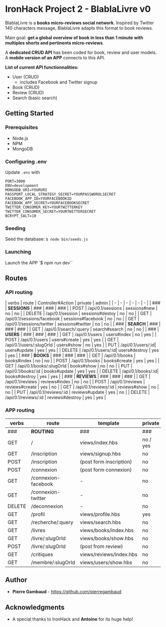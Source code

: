 # IronHack Project 2 - BlablaLivre v0

BlablaLivre is a **books micro-reviews social network**. Inspired by Twitter 140 characters message, BlablaLivre adapts this format to book reviews.

Main goal: **get a global overview of book in less than 1 minute with multiples shorts and pertinents micro-reviews**.

A **dedicated CRUD API** has been coded for book, review and user models. A **mobile version of an APP** connects to this API.

**List of current API functionnalities:**
* User (CRUD)
  * includes Facebook and Twitter signup
* Book (CRUD)
* Review (CRUD)
* Search (basic search)


## Getting Started

### Prerequisites
* Node.js
* NPM
* MongoDB

### Configuring .env
Update `.env` with
```
PORT=3000
ENV=development
MONGODB_URI=YOURURI
PASSPORT_LOCAL_STRATEGY_SECRET=YOURPASSWORDLSECRET
FACEBOOK_APP_ID=YOURFACEBOOKID
FACEBOOK_APP_SECRET=YOURFACEBOOKSECRET
TWITTER_CONSUMER_KEY=YOURTWITTERKEY
TWITTER_CONSUMER_SECRET=YOURTWITTERSECRET
BCRYPT_SALT=10
```

### Seeding
Seed the database: `$ node bin/seeds.js`

### Launching
Launch the APP `$ npm run dev``


## Routes

### API routing
| verbs | route | Controller#Action | private | admin |
| - | - | - | - | - | - |
| ### | **SESSIONS** | ### | ### | ### |
| POST | /api/0.1/sessions | sessions#new | no | no |
| DELETE | /api/0.1/session | sessions#destoy | no | no |
| GET | /api/0.1/sessions/facebook | sessions#facebook | no | no |
| GET | /api/0.1/sessions/twitter | sessions#twitter | no | no |
| ### | **SEARCH** | ### | ### | ### |
| GET | /api/0.1/search/:query | search#search | no | no |
| ### | **USERS** | ### | ### | ### |
| GET | /api/0.1/users | users#index | no | yes |
| POST | /api/0.1/users | users#create | yes | yes |
| GET | /api/0.1/users/:slugOrId | users#show | no | yes |
| PUT | /api/0.1/users/:id| users#update | yes | yes |
| DELETE | /api/0.1/users/:id| users#destroy | yes | yes |
| ### | **BOOKS** | ### | ### | ### |
| GET | /api/0.1/books | books#index | no | no |
| POST | /api/0.1/books | books#create | yes | yes |
| GET | /api/0.1/books/:slugOrId | books#show | no | no |
| PUT | /api/0.1/books/:id | books#update | yes | yes |
| DELETE | /api/0.1/books/:id| books#destroy | yes | yes |
| ### | **REVIEWS** | ### | ### | ### |
| GET | /api/0.1/reviews | reviews#index | no | no |
| POST | /api/0.1/reviews |  reviews#create | yes | no |
| GET | /api/0.1/reviews/:id | reviews#show | no | no |
| PUT | /api/0.1/reviews/:id | reviews#update | yes | no |
| DELETE | /api/0.1/reviews/:id | reviews#destroy | yes | yes |

### APP routing
| verbs | route | template | private | admin |
| - | - | - | - | - |
| ### | **ROUTING** | ### | ### | ### |
| GET | / | views/index.hbs | no / yes | no |
| GET | /inscription | views/signup.hbs | no | no |
| POST | /inscription | (post form inscription) | no | no |
| POST | /connexion | (post form connexion) | no | no |
| GET | /connexion-facebook | - | no | no |
| GET | /connexion-twitter | - | no | no |
| DELETE | /deconnexion | - | no | no |
| GET | /profil | views/profile.hbs | yes | no |
| GET | /recherche/:query | views/search.hbs | no | no |
| GET | /livres | views/books/index.hbs | no | no |
| GET | /livre/:slugOrId | views/books/show.hbs | no | no |
| POST | /livre/:slugOrId | (post from review) | no | no |
| GET | /critiques | views/reviews/index.hbs | no | no |
| GET | /membre/:slugOrId | views/users/show.hbs | no | no |


## Author

* **Pierre Gambaud** - https://github.com/pierregambaud


## Acknowledgments

* A special thanks to IronHack and **Antoine** for its huge help!